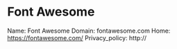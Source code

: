 
# Font Awesome

Name: Font Awesome
Domain: fontawesome.com
Home: https://fontawesome.com/
Privacy_policy: http://
